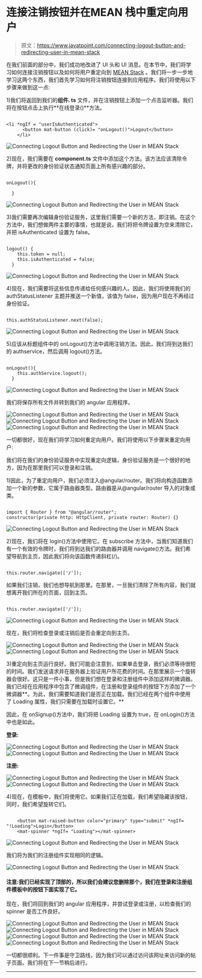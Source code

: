 # 连接注销按钮并在MEAN 栈中重定向用户

> 原文：<https://www.javatpoint.com/connecting-logout-button-and-redirecting-user-in-mean-stack>

在我们前面的部分中，我们成功地改进了 UI 头和 UI 消息。在本节中，我们将学习如何连接注销按钮以及如何将用户重定向到 [MEAN Stack](https://www.javatpoint.com/mean-stack) 。我们将一步一步地学习这两个东西，我们首先学习如何将注销按钮连接到应用程序。我们将使用以下步骤来做到这一点:

1)我们将返回到我们的**组件. ts** 文件，并在注销按钮上添加一个点击监听器。我们将在按钮点击上执行**在线登录()**方法。

```

<li *ngIf = "userIsAuthenticated">
      <button mat-button (click)= "onLogout()">Logout</button>
    </li>

```

![Connecting Logout Button and Redirecting the User in MEAN Stack](img/906ecbb4fd010d797ad1b8e11634eda7.png)

2)现在，我们需要在 **component.ts** 文件中添加这个方法。该方法应该清除令牌，并将更改的身份验证状态通知页面上所有感兴趣的部分。

```

onLogout(){

  }

```

![Connecting Logout Button and Redirecting the User in MEAN Stack](img/49f1d017fadb78477b393f0925a0a518.png)

3)我们需要再次编辑身份验证服务，这里我们需要一个新的方法，即注销。在这个方法中，我们想做两件主要的事情，也就是说，我们将把令牌设置为空来清除它，并把 isAuthenticated 设置为 false。

```

logout() {
    this.token = null;
    this.isAuthenticated = false;
  }

```

![Connecting Logout Button and Redirecting the User in MEAN Stack](img/39305c07a2379060f5b816a842f35c46.png)

4)现在，我们需要将这些信息传递给任何感兴趣的人。因此，我们将使用我们的 authStatusListener 主题并推送一个新值，该值为 false，因为用户现在不再经过身份验证。

```

this.authStatusListener.next(false);

```

![Connecting Logout Button and Redirecting the User in MEAN Stack](img/dc9bd9001775750e37dd9b5ffa7758ae.png)

5)应该从标题组件中的 onLogout()方法中调用注销方法。因此，我们将到达我们的 authservice，然后调用 logout()方法。

```

onLogout(){
    this.authService.logout();
  }

```

![Connecting Logout Button and Redirecting the User in MEAN Stack](img/4586875c3fa6c744dfd030d8cdbecdd7.png)

我们将保存所有文件并转到我们的 angular 应用程序。

![Connecting Logout Button and Redirecting the User in MEAN Stack](img/0b422f7c643da4cb8ea25e22e0fbdacb.png)
![Connecting Logout Button and Redirecting the User in MEAN Stack](img/faab407649d96bf86e897cc80cebe36e.png)
![Connecting Logout Button and Redirecting the User in MEAN Stack](img/84b8811d85f0e4e9cdce2425fa6e82db.png)

一切都很好，现在我们将学习如何重定向用户。我们将使用以下步骤来重定向用户:

我们将在我们的身份验证服务中实现重定向逻辑，身份验证服务是一个很好的地方，因为在那里我们可以登录和注销。

1)因此，为了重定向用户，我们必须注入@angular/router。我们将向构造函数添加一个新的参数，它属于路由器类型。路由器是从@angular/router 导入的对象或类。

```

import { Router } from "@angular/router";
constructor(private http: HttpClient, private router: Router) {}

```

![Connecting Logout Button and Redirecting the User in MEAN Stack](img/3f948349fd845050ac98a2a9fc7aba8f.png)

2)现在，我们将在 login()方法中使用它。在 subscribe 方法中，当我们知道我们有一个有效的令牌时，我们将到达我们的路由器并调用 navigate()方法。我们希望导航到主页，因此我们将向该函数传递斜杠(/)。

```

this.router.navigate(['/']);

```

如果我们注销，我们也想导航到那里。在那里，一旦我们清除了所有内容，我们就想离开我们所在的页面，回到主页。

```

this.router.navigate(['/']); 

```

![Connecting Logout Button and Redirecting the User in MEAN Stack](img/eb3a523925aae32f7fccaa48c1721d6e.png)

现在，我们将检查登录或注销后是否会重定向到主页。

![Connecting Logout Button and Redirecting the User in MEAN Stack](img/1466289e9827bef5ae54a91b2e2543f5.png)
![Connecting Logout Button and Redirecting the User in MEAN Stack](img/322074264d76a1ac7ef316d9d352b512.png)

3)重定向到主页运行良好。我们可能会注意到，如果单击登录，我们必须等待很短的时间。我们发送请求并在服务器上验证用户所花费的时间。在那里展示一个旋转器会很好。这只是一件小事，但是我们想在登录和注册组件中添加这样的微调器。我们已经在应用程序中包含了微调组件，在注册和登录组件的按钮下方添加了一个微调器**。为此，我们需要知道我们是否正在加载。我们已经在两个组件中使用了 Loading 属性，我们只需要在加载时设置它。**

因此，在 onSignup()方法中，我们将把 Loading 设置为 true，在 onLogin()方法中也是如此。

**登录:**

![Connecting Logout Button and Redirecting the User in MEAN Stack](img/774c39309e9fe689b526708d0b35938b.png)
![Connecting Logout Button and Redirecting the User in MEAN Stack](img/0afe800cfae82f0afa93c00a804d58ee.png)

**注册:**

![Connecting Logout Button and Redirecting the User in MEAN Stack](img/1c91f60dad538b0bcb40d788e6d2d201.png)
![Connecting Logout Button and Redirecting the User in MEAN Stack](img/0b148bbf2492fc9895fbe4b9e9354aa0.png)

4)现在，在模板中，我们将使用它。如果我们正在加载，我们希望隐藏该按钮，同时，我们希望旋转它们。

```

    <button mat-raised-button color="primary" type="submit" *ngIf= "!Loading">Login</button>
    <mat-spinner *ngIf= "Loading"></mat-spinner>

```

![Connecting Logout Button and Redirecting the User in MEAN Stack](img/5c6dbd93f63dc0a14ba5aba7a1a41bee.png)

我们将为我们的注册组件实现相同的逻辑。

![Connecting Logout Button and Redirecting the User in MEAN Stack](img/b67ed9c32b2fa244c72b06fce6711d4c.png)

#### 注意:我们已经实现了顶部的<mat-spinner>，所以我们会建议您删除那个<mat-spinner>，我们在登录和注册组件模板中的按钮下面实现了它。</mat-spinner></mat-spinner>

现在，我们将回到我们的 angular 应用程序，并尝试登录或注册，以检查我们的 spinner 是否工作良好。

![Connecting Logout Button and Redirecting the User in MEAN Stack](img/d44e58ec16d202653d325831b3d6223c.png)
![Connecting Logout Button and Redirecting the User in MEAN Stack](img/413ccc54a244c47a1043e93e3533994d.png)
![Connecting Logout Button and Redirecting the User in MEAN Stack](img/1e85164d52a7773a33963b0b4c95a7b9.png)
![Connecting Logout Button and Redirecting the User in MEAN Stack](img/8bcdfd97cc74a9365194fffd63f930d2.png)

一切都很顺利。下一件事是守卫路线，因为我们可以通过访问该网址来访问新的帖子页面。我们将在下一节稍后进行。

* * *